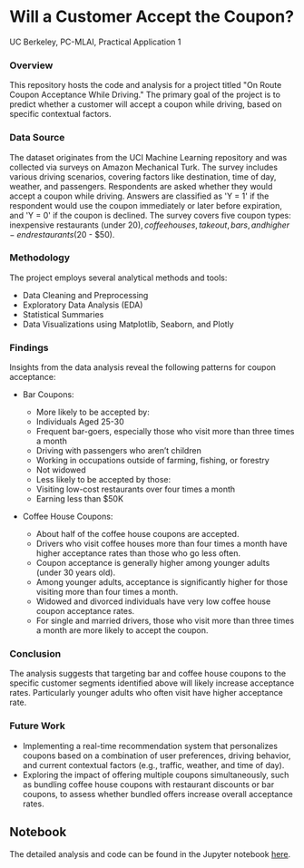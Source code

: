 # Will a Customer Accept the Coupon?
UC Berkeley, PC-MLAI, Practical Application 1

### Overview
This repository hosts the code and analysis for a project titled "On Route Coupon Acceptance While Driving." The primary goal of the project is to predict whether a customer will accept a coupon while driving, based on specific contextual factors.

### Data Source
The dataset originates from the UCI Machine Learning repository and was collected via surveys on Amazon Mechanical Turk. The survey includes various driving scenarios, covering factors like destination, time of day, weather, and passengers. Respondents are asked whether they would accept a coupon while driving. Answers are classified as 'Y = 1' if the respondent would use the coupon immediately or later before expiration, and 'Y = 0' if the coupon is declined. The survey covers five coupon types: inexpensive restaurants (under $20), coffee houses, takeout, bars, and higher-end restaurants ($20 - $50).

### Methodology
The project employs several analytical methods and tools:
- Data Cleaning and Preprocessing
- Exploratory Data Analysis (EDA)
- Statistical Summaries
- Data Visualizations using Matplotlib, Seaborn, and Plotly

### Findings
Insights from the data analysis reveal the following patterns for coupon acceptance:

- Bar Coupons:
  - More likely to be accepted by:
  - Individuals Aged 25-30
  - Frequent bar-goers, especially those who visit more than three times a month
  - Driving with passengers who aren’t children
  - Working in occupations outside of farming, fishing, or forestry
  - Not widowed
  - Less likely to be accepted by those:
  - Visiting low-cost restaurants over four times a month
  - Earning less than $50K

- Coffee House Coupons:
  - About half of the coffee house coupons are accepted.
  - Drivers who visit coffee houses more than four times a month have higher acceptance rates than those who go less often.
  - Coupon acceptance is generally higher among younger adults (under 30 years old).
  - Among younger adults, acceptance is significantly higher for those visiting more than four times a month.
  - Widowed and divorced individuals have very low coffee house coupon acceptance rates.
  - For single and married drivers, those who visit more than three times a month are more likely to accept the coupon.
       
### Conclusion
The analysis suggests that targeting bar and coffee house coupons to the specific customer segments identified above will likely increase acceptance rates. Particularly younger adults who often visit have higher acceptance rate.

### Future Work
- Implementing a real-time recommendation system that personalizes coupons based on a combination of user preferences, driving behavior, and current contextual factors (e.g., traffic, weather, and time of day).
- Exploring the impact of offering multiple coupons simultaneously, such as bundling coffee house coupons with restaurant discounts or bar coupons, to assess whether bundled offers increase overall acceptance rates.

## Notebook
The detailed analysis and code can be found in the Jupyter notebook <a href="https://github.com/NRUTHVIIK1396/Coupon-Acceptance-Analytics/blob/main/notebook/driving_coupon_acceptance_analysis.ipynb">here</a>.
